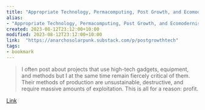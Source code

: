 ```yaml
---
title: "Appropriate Technology, Permacomputing, Post Growth, and Ecomodernism."
alias:
- "Appropriate Technology, Permacomputing, Post Growth, and Ecomodernism."
created: 2023-08-12T23:12:00+10:00
modified: 2023-08-12T23:12:00+10:00
link:  "https://anarchosolarpunk.substack.com/p/postgrowthtech"
tags:
- bookmark
---
```


> I often post about projects that use high-tech gadgets, equipment, and methods but I at the same time remain fiercely critical of them. Their methods of production are unsustainable, destructive, and require massive amounts of exploitation. This is all for a reason: profit.

[Link](https://anarchosolarpunk.substack.com/p/postgrowthtech)

